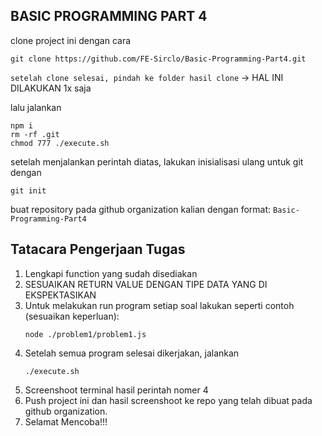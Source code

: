 ## BASIC PROGRAMMING PART 4

clone project ini dengan cara

```
git clone https://github.com/FE-Sirclo/Basic-Programming-Part4.git
```

`setelah clone selesai, pindah ke folder hasil clone` -> HAL INI DILAKUKAN 1x saja

lalu jalankan

```
npm i
rm -rf .git
chmod 777 ./execute.sh
```

setelah menjalankan perintah diatas, lakukan inisialisasi ulang untuk git dengan

```
git init
```

buat repository pada github organization kalian dengan format: `Basic-Programming-Part4`

## Tatacara Pengerjaan Tugas

1. Lengkapi function yang sudah disediakan
2. SESUAIKAN RETURN VALUE DENGAN TIPE DATA YANG DI EKSPEKTASIKAN
3. Untuk melakukan run program setiap soal lakukan seperti contoh (sesuaikan keperluan):
   ```
   node ./problem1/problem1.js
   ```
4. Setelah semua program selesai dikerjakan, jalankan
   ```
   ./execute.sh
   ```
5. Screenshoot terminal hasil perintah nomer 4
6. Push project ini dan hasil screenshoot ke repo yang telah dibuat pada github organization.
7. Selamat Mencoba!!!
